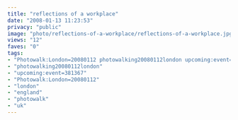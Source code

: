 ```yaml
---
title: "reflections of a workplace"
date: "2008-01-13 11:23:53"
privacy: "public"
image: "photo/reflections-of-a-workplace/reflections-of-a-workplace.jpg"
views: "12"
faves: "0"
tags:
- "Photowalk:London=20080112 photowalking20080112london upcoming:event=381367 london england uk Photowalk:London=20080112"
- "photowalking20080112london"
- "upcoming:event=381367"
- "Photowalk:London=20080112"
- "london"
- "england"
- "photowalk"
- "uk"
---
```


